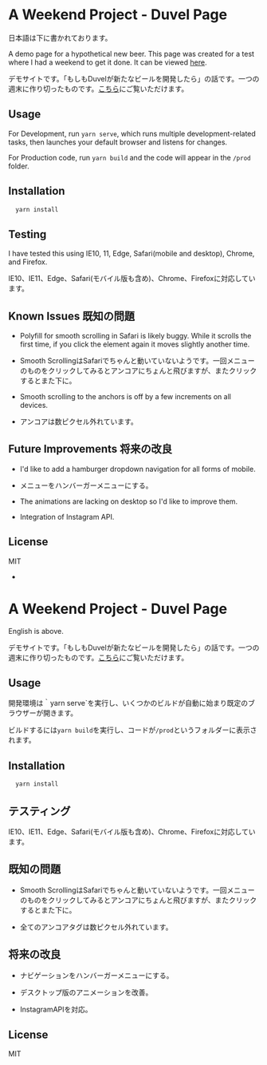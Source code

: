 # A Weekend Project - Duvel Page


日本語は下に書かれております。

A demo page for a hypothetical new beer. This page was created for a test where I had a weekend to get it done. It can be viewed [here](http://duvelproject-hosting-mobilehub-1893700403.s3-website-ap-northeast-1.amazonaws.com/).

デモサイトです。「もしもDuvelが新たなビールを開発したら」の話です。一つの週末に作り切ったものです。[こちら](http://duvelproject-hosting-mobilehub-1893700403.s3-website-ap-northeast-1.amazonaws.com/)にご覧いただけます。

## Usage

For Development, run `yarn serve`, which runs multiple development-related tasks, then launches your default browser and listens for changes.

For Production code, run `yarn build` and the code will appear in the `/prod` folder.

## Installation

```zsh
  yarn install
```

## Testing

I have tested this using IE10, 11, Edge, Safari(mobile and desktop), Chrome, and Firefox.

IE10、IE11、Edge、Safari(モバイル版も含め)、Chrome、Firefoxに対応しています。

## Known Issues 既知の問題

* Polyfill for smooth scrolling in Safari is likely buggy. While it scrolls the first time, if you click the element again it moves slightly another time.

* Smooth ScrollingはSafariでちゃんと動いていないようです。一回メニューのものをクリックしてみるとアンコアにちょんと飛びますが、またクリックするとまた下に。

* Smooth scrolling to the anchors is off by a few increments on all devices.
* アンコアは数ピクセル外れています。
## Future Improvements 将来の改良

* I'd like to add a hamburger dropdown navigation for all forms of mobile.
* メニューをハンバーガーメニューにする。

* The animations are lacking on desktop so I'd like to improve them.

* Integration of Instagram API.

## License

MIT

-
# A Weekend Project - Duvel Page
English is above.

デモサイトです。「もしもDuvelが新たなビールを開発したら」の話です。一つの週末に作り切ったものです。[こちら](http://duvelproject-hosting-mobilehub-1893700403.s3-website-ap-northeast-1.amazonaws.com/)にご覧いただけます。

## Usage
開発環境は｀yarn serve`を実行し、いくつかのビルドが自動に始まり既定のブラウザーが開きます。

ビルドするには`yarn build`を実行し、コードが`/prod`というフォルダーに表示されます。

## Installation
```zsh
  yarn install
```

## テスティング
IE10、IE11、Edge、Safari(モバイル版も含め)、Chrome、Firefoxに対応しています。

## 既知の問題
* Smooth ScrollingはSafariでちゃんと動いていないようです。一回メニューのものをクリックしてみるとアンコアにちょんと飛びますが、またクリックするとまた下に。

* 全てのアンコアタグは数ピクセル外れています。
 
## 将来の改良
* ナビゲーションをハンバーガーメニューにする。

* デスクトップ版のアニメーションを改善。

* InstagramAPIを対応。

## License
MIT


